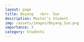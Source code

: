 ```yaml
---
layout: page
title: Boyang   <br>  Sun
description: Master's Student
img: /assets/images/Boyang_Sun.png
importance: 3
category: Students
---
```

